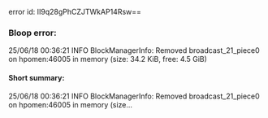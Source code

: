 error id: II9q28gPhCZJTWkAP14Rsw==
### Bloop error:

25/06/18 00:36:21 INFO BlockManagerInfo: Removed broadcast_21_piece0 on hpomen:46005 in memory (size: 34.2 KiB, free: 4.5 GiB)
#### Short summary: 

25/06/18 00:36:21 INFO BlockManagerInfo: Removed broadcast_21_piece0 on hpomen:46005 in memory (size...